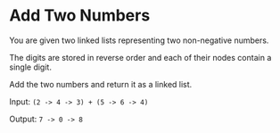 # Add Two Numbers

You are given two linked lists representing two non-negative numbers.   

The digits are stored in reverse order and each of their nodes contain a single digit.   

Add the two numbers and return it as a linked list.  


Input: `(2 -> 4 -> 3) + (5 -> 6 -> 4)`  

Output: `7 -> 0 -> 8`  


